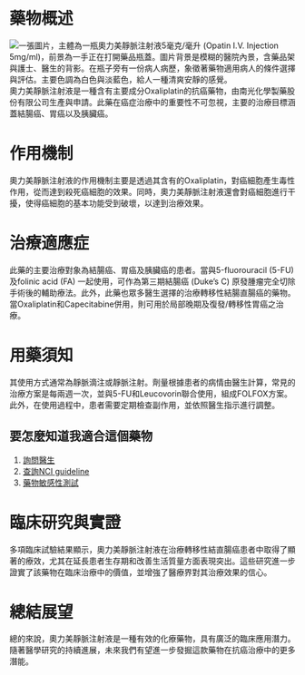 # 藥物概述
![一張圖片，主體為一瓶奧力美靜脈注射液5毫克/毫升 (Opatin I.V. Injection 5mg/ml)，前景為一手正在打開藥品瓶蓋。圖片背景是模糊的醫院內景，含藥品架與護士、醫生的背影。在瓶子旁有一份病人病歷，象徵著藥物適用病人的條件選擇與評估。主要色調為白色與淡藍色，給人一種清爽安靜的感覺。](https://i.imgur.com/0btb42k.jpeg)
奧力美靜脈注射液是一種含有主要成分Oxaliplatin的抗癌藥物，由南光化學製藥股份有限公司生產與申請。此藥在癌症治療中的重要性不可忽視，主要的治療目標涵蓋結腸癌、胃癌以及胰臟癌。

# 作用機制
奧力美靜脈注射液的作用機制主要是透過其含有的Oxaliplatin，對癌細胞產生毒性作用，從而達到殺死癌細胞的效果。同時，奧力美靜脈注射液還會對癌細胞進行干擾，使得癌細胞的基本功能受到破壞，以達到治療效果。

# 治療適應症
此藥的主要治療對象為結腸癌、胃癌及胰臟癌的患者。當與5-fluorouracil (5-FU) 及folinic acid (FA) 一起使用，可作為第三期結腸癌 (Duke’s C) 原發腫瘤完全切除手術後的輔助療法。此外，此藥也眾多醫生選擇的治療轉移性結腸直腸癌的藥物。當Oxaliplatin和Capecitabine併用，則可用於局部晚期及復發/轉移性胃癌之治療。

# 用藥須知
其使用方式通常為靜脈滴注或靜脈注射。劑量根據患者的病情由醫生計算，常見的治療方案是每兩週一次，並與5-FU和Leucovorin聯合使用，組成FOLFOX方案。此外，在使用過程中，患者需要定期檢查副作用，並依照醫生指示進行調整。

## 要怎麼知道我適合這個藥物
1. [詢問醫生](./text/1-1.html)
2. [查詢NCI guideline](./text/1-2.html)
3. [藥物敏感性測試](./text/1-3.html)

# 臨床研究與實證
多項臨床試驗結果顯示，奧力美靜脈注射液在治療轉移性結直腸癌患者中取得了顯著的療效，尤其在延長患者生存期和改善生活質量方面表現突出。這些研究進一步證實了該藥物在臨床治療中的價值，並增強了醫療界對其治療效果的信心。

# 總結展望
總的來說，奧力美靜脈注射液是一種有效的化療藥物，具有廣泛的臨床應用潛力。隨著醫學研究的持續進展，未來我們有望進一步發掘這款藥物在抗癌治療中的更多潛能。
